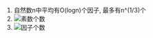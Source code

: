 1. 自然数n中平均有O(logn)个因子, 最多有n^(1/3)个
2. ![素数个数](https://raw.githubusercontent.com/deeper-coder/blog-img/main/uPic/2024-04-26-23:07:47-素数.jpg?token=ANZPODQ7ZBWNJWROPJCX7FTGFPBX6)
3. ![因子个数](https://raw.githubusercontent.com/deeper-coder/blog-img/main/uPic/2024-04-26-23:07:36-因子个数.jpg?token=ANZPODWZYJM522G2B2GWVATGFPBXM)
